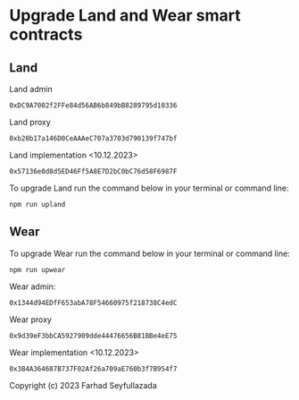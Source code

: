 # Upgrade Land and Wear smart contracts

## Land

Land admin

`0xDC9A7002f2FFe84d56AB6b849bB8289795d10336`

Land proxy

`0xb20b17a146D0CeAAAeC707a3703d790139f747bf`

Land implementation <10.12.2023>

`0x57136e0d8d5ED46Ff5A8E7D2bC0bC76d58F6987F`

To upgrade Land run the command below in your terminal or command line:

`npm run upland`

## Wear

To upgrade Wear run the command below in your terminal or command line:

`npm run upwear`

Wear admin:

`0x1344d94EDfF653abA78F54660975f218738C4edC`

Wear proxy

`0x9d39eF3bbCA5927909dde44476656B81BBe4eE75`

Wear implementation <10.12.2023>

`0x3B4A364687B737F02Af26a709aE760b3f7B954f7`

Copyright (c) 2023 Farhad Seyfullazada
